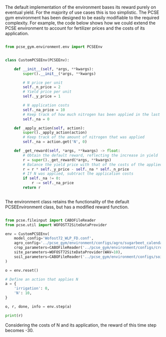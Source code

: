 
The default implementation of the environment bases its reward purely on eventual yield. For the majority of use cases this is too simplistic. 
The PCSE gym environment has been designed to be easily modifiable to the required complexity. For example, the code below shows how we could extend the PCSE environment to account for fertilizer prices and the costs of its application. 

```python

from pcse_gym.environment.env import PCSEEnv


class CustomPCSEEnv(PCSEEnv):

    def __init__(self, *args, **kwargs):
        super().__init__(*args, **kwargs)

        # N price per unit
        self._n_price = 2
        # Yield price per unit
        self._y_price = 1

        # N application costs
        self._na_price = 10
        # Keep track of how much nitrogen has been applied in the last time step
        self._na = 0

    def _apply_action(self, action):
        super()._apply_action(action)
        # Keep track of the amount of nitrogen that was applied
        self._na = action.get('N', 0)

    def _get_reward(self, *args, **kwargs) -> float:
        # Obtain the default reward, reflecting the increase in yield
        r = super()._get_reward(*args, **kwargs)
        # Balance the yield price with that of the costs of the applied N
        r = r * self._y_price - self._na * self._n_price
        # If N was applied, subtract the application costs
        if self._na != 0:
            r -= self._na_price
        return r
    
```

The environment class retains the functionality of the default PCSEEnvironment class, but has a modified reward function.

```python

from pcse.fileinput import CABOFileReader
from pcse.util import WOFOST72SiteDataProvider

env = CustomPCSEEnv(
    model_config='Wofost72_WLP_FD.conf',
    agro_config='../pcse_gym/environment/configs/agro/sugarbeet_calendar.yaml',
    crop_parameters=CABOFileReader('../pcse_gym/environment/configs/crop/SUG0601.CAB'),
    site_parameters=WOFOST72SiteDataProvider(WAV=10),
    soil_parameters=CABOFileReader('../pcse_gym/environment/configs/soil/ec3.CAB'),
)

o = env.reset()

# Define an action that applies N
a = {
    'irrigation': 0,
    'N': 10,
}

o, r, done, info = env.step(a)

print(r)

```

Considering the costs of N and its application, the reward of this time step becomes -30.
